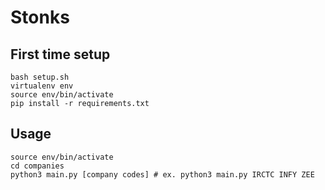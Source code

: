 # Stonks

## First time setup
```
bash setup.sh
virtualenv env
source env/bin/activate
pip install -r requirements.txt
```
## Usage
```
source env/bin/activate
cd companies
python3 main.py [company codes] # ex. python3 main.py IRCTC INFY ZEE
```

